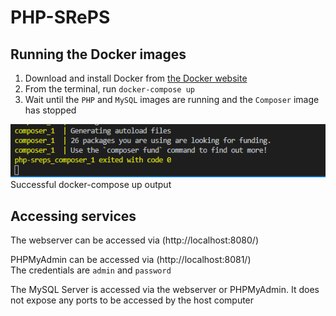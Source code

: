 # PHP-SRePS

## Running the Docker images

1. Download and install Docker from [the Docker website](https://www.docker.com/)
2. From the terminal, run `docker-compose up`
3. Wait until the `PHP` and `MySQL` images are running and the `Composer` image has stopped

![Successful docker-compose up output](https://raw.githubusercontent.com/DoubtAvatar-DP2/PHP-SRePS/master/wiki-media/completed_composer.png)
\
Successful docker-compose up output

## Accessing services

The webserver can be accessed via (http://localhost:8080/)

PHPMyAdmin can be accessed via (http://localhost:8081/)
\
The credentials are `admin` and `password`

The MySQL Server is accessed via the webserver or PHPMyAdmin. It does not expose any ports to be accessed by the host computer
